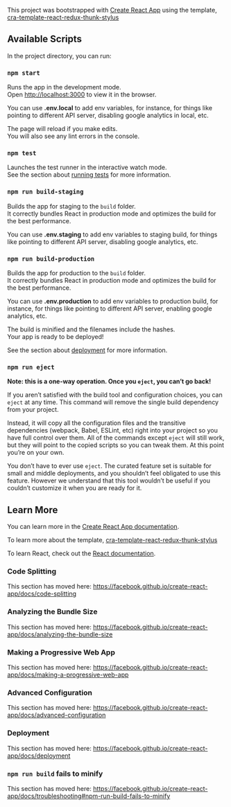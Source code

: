 This project was bootstrapped with [Create React App](https://github.com/facebook/create-react-app) using the template, [cra-template-react-redux-thunk-stylus](https://github.com/lokesh-007/cra-template-react-redux-thunk-stylus)

## Available Scripts

In the project directory, you can run:

### `npm start`

Runs the app in the development mode.<br />
Open [http://localhost:3000](http://localhost:3000) to view it in the browser.

You can use **.env.local** to add env variables, for instance, for things like pointing to different API server, disabling google analytics in local, etc.

The page will reload if you make edits.<br />
You will also see any lint errors in the console.

### `npm test`

Launches the test runner in the interactive watch mode.<br />
See the section about [running tests](https://facebook.github.io/create-react-app/docs/running-tests) for more information.

### `npm run build-staging`

Builds the app for staging to the `build` folder.<br />
It correctly bundles React in production mode and optimizes the build for the best performance.

You can use **.env.staging** to add env variables to staging build, for things like pointing to different API server, disabling google analytics, etc.

### `npm run build-production`

Builds the app for production to the `build` folder.<br />
It correctly bundles React in production mode and optimizes the build for the best performance.

You can use **.env.production** to add env variables to production build, for instance, for things like pointing to different API server, enabling google analytics, etc.

The build is minified and the filenames include the hashes.<br />
Your app is ready to be deployed!

See the section about [deployment](https://facebook.github.io/create-react-app/docs/deployment) for more information.

### `npm run eject`

**Note: this is a one-way operation. Once you `eject`, you can’t go back!**

If you aren’t satisfied with the build tool and configuration choices, you can `eject` at any time. This command will remove the single build dependency from your project.

Instead, it will copy all the configuration files and the transitive dependencies (webpack, Babel, ESLint, etc) right into your project so you have full control over them. All of the commands except `eject` will still work, but they will point to the copied scripts so you can tweak them. At this point you’re on your own.

You don’t have to ever use `eject`. The curated feature set is suitable for small and middle deployments, and you shouldn’t feel obligated to use this feature. However we understand that this tool wouldn’t be useful if you couldn’t customize it when you are ready for it.

## Learn More

You can learn more in the [Create React App documentation](https://facebook.github.io/create-react-app/docs/getting-started).

To learn more about the template, [cra-template-react-redux-thunk-stylus](https://github.com/lokesh-007/cra-template-react-redux-thunk-stylus)

To learn React, check out the [React documentation](https://reactjs.org/).

### Code Splitting

This section has moved here: https://facebook.github.io/create-react-app/docs/code-splitting

### Analyzing the Bundle Size

This section has moved here: https://facebook.github.io/create-react-app/docs/analyzing-the-bundle-size

### Making a Progressive Web App

This section has moved here: https://facebook.github.io/create-react-app/docs/making-a-progressive-web-app

### Advanced Configuration

This section has moved here: https://facebook.github.io/create-react-app/docs/advanced-configuration

### Deployment

This section has moved here: https://facebook.github.io/create-react-app/docs/deployment

### `npm run build` fails to minify

This section has moved here: https://facebook.github.io/create-react-app/docs/troubleshooting#npm-run-build-fails-to-minify